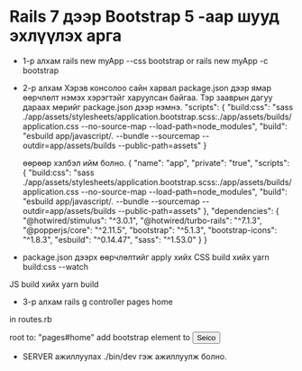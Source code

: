 # Rails 7 дээр Bootstrap 5 -аар шууд эхлүүлэх арга

* 1-р алхам
rails new myApp --css bootstrap
or
rails new myApp -c bootstrap

* 2-р алхам
Хэрэв консолоо сайн харвал package.json дээр ямар өөрчлөлт нэмэх хэрэгтэйг харуулсан байгаа. Тэр зааврын дагуу дараах мөрийг package.json дээр нэмнэ.
  "scripts": { 
    "build:css": "sass ./app/assets/stylesheets/application.bootstrap.scss:./app/assets/builds/application.css --no-source-map --load-path=node_modules",
    "build": "esbuild app/javascript/*.* --bundle --sourcemap --outdir=app/assets/builds --public-path=assets"
  }

  өөрөөр хэлбэл ийм болно.
{
  "name": "app",
  "private": "true",
  "scripts": { 
    "build:css": "sass ./app/assets/stylesheets/application.bootstrap.scss:./app/assets/builds/application.css --no-source-map --load-path=node_modules",
    "build": "esbuild app/javascript/*.* --bundle --sourcemap --outdir=app/assets/builds --public-path=assets"
  },
  "dependencies": {
    "@hotwired/stimulus": "^3.0.1",
    "@hotwired/turbo-rails": "^7.1.3",
    "@popperjs/core": "^2.11.5",
    "bootstrap": "^5.1.3",
    "bootstrap-icons": "^1.8.3",
    "esbuild": "^0.14.47",
    "sass": "^1.53.0"
  }
}

* package.json дээрх өөрчлөлтийг apply хийх
CSS build хийх
yarn build:css --watch 

JS build хийх
yarn build

* 3-р алхам
rails g controller pages home

in routes.rb

root to: "pages#home"
add bootstrap element to 
<button class="btn btn-success">Seico</button>

* SERVER ажиллуулах
./bin/dev
гэж ажиллуулж болно.

